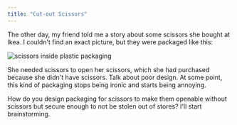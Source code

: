 ```yaml
---
title: "Cut-out Scissors"
---
```


The other day, my friend told me a story about some scissors she bought at Ikea. I couldn't find an exact picture, but they were packaged like this:

<img src="/blog/img/scissors-packaging.jpg" alt="scissors inside plastic packaging">

She needed scissors to open her scissors, which she had purchased because she didn't have scissors. Talk about poor design. At some point, this kind of packaging stops being ironic and starts being annoying. 

How do you design packaging for scissors to make them openable without scissors but secure enough to not be stolen out of stores? I'll start brainstorming.
